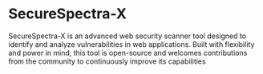 # SecureSpectra-X
SecureSpectra-X is an advanced web security scanner tool designed to identify and analyze vulnerabilities in web applications. Built with flexibility and power in mind, this tool is open-source and welcomes contributions from the community to continuously improve its capabilities
